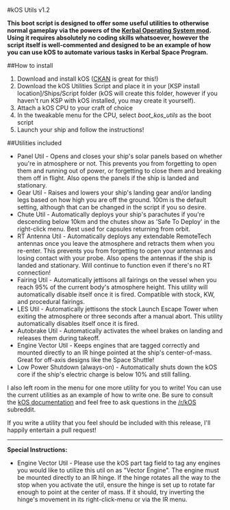 #kOS Utils v1.2

**This boot script is designed to offer some useful utilities to otherwise normal gameplay via the powers of the [Kerbal Operating System mod](http://forum.kerbalspaceprogram.com/threads/68089). Using it requires absolutely no coding skills whatsoever, however the script itself is well-commented and designed to be an example of how you can use kOS to automate various tasks in Kerbal Space Program.**

##How to install

1. Download and install kOS ([CKAN](http://forum.kerbalspaceprogram.com/threads/100067) is great for this!)
2. Download the kOS Utilities Script and place it in your [KSP install location]/Ships/Script folder (kOS will create this folder, however if you haven't run KSP with kOS installed, you may create it yourself).
3. Attach a kOS CPU to your craft of choice
4. In the tweakable menu for the CPU, select *boot_kos_utils* as the boot script
5. Launch your ship and follow the instructions!

##Utilities included

* Panel Util - Opens and closes your ship's solar panels based on whether you're in atmosphere or not. This prevents you from forgetting to open them and running out of power, or forgetting to close them and breaking them off in flight. Also opens the panels if the ship is landed and stationary.
* Gear Util - Raises and lowers your ship's landing gear and/or landing legs based on how high you are off the ground. 100m is the default setting, although that can be changed in the script if you so desire.
* Chute Util - Automatically deploys your ship's parachutes if you're descending below 10km and the chutes show as 'Safe To Deploy' in the right-click menu. Best used for capsules returning from orbit.
* RT Antenna Util - Automatically deploys any extendable RemoteTech antennas once you leave the atmosphere and retracts them when you re-enter. This prevents you from forgetting to open your antennas and losing contact with your probe. Also opens the antennas if the ship is landed and stationary. Will continue to function even if there's no RT connection!
* Fairing Util - Automatically jettisons all fairings on the vessel when you reach 95% of the current body's atmosphere height. This utility will automatically disable itself once it is fired. Compatible with stock, KW, and procedural fairings.
* LES Util - Automatically jettisons the stock Launch Escape Tower when exiting the atmosphere or three seconds after a manual abort. This utility automatically disables itself once it is fired.
* Autobrake Util - Automatically activates the wheel brakes on landing and releases them during takeoff.
* Engine Vector Util - Keeps engines that are tagged correctly and mounted directly to an IR hinge pointed at the ship's center-of-mass. Great for off-axis designs like the Space Shuttle!
* Low Power Shutdown (always-on) - Automatically shuts down the kOS core if the ship's electric charge is below 10% and still falling.

I also left room in the menu for one more utility for you to write! You can use the current utilities as an example of how to write one. Be sure to consult the [kOS documentation](http://ksp-kos.github.io/KOS_DOC/) and feel free to ask questions in the [/r/kOS](https://www.reddit.com/r/Kos) subreddit.

If you write a utility that you feel should be included with this release, I'll happily entertain a pull request!

*****

**Special Instructions:**
* Engine Vector Util - Please use the kOS part tag field to tag any engines you would like to utilize this util on as "Vector Engine". The engine must be mounted directly to an IR hinge. If the hinge rotates all the way to the stop when you activate the util, ensure the hinge is set up to rotate far enough to point at the center of mass. If it should, try inverting the hinge's movement in its right-click-menu or via the IR menu.
